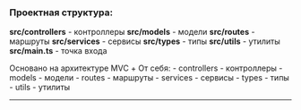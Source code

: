 
### Проектная структура:

**src/controllers** - контроллеры
**src/models** - модели
**src/routes** - маршруты
**src/services** - сервисы
**src/types** - типы
**src/utils** - утилиты
**src/main.ts** - точка входа

Основано на архитектуре MVC + От себя: - controllers - контроллеры - models - модели - routes - маршруты - services - сервисы - types - типы - utils - утилиты

---